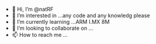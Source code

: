 - 👋 Hi, I’m @natRF
- 👀 I’m interested in ...any code and any knowledg please
- 🌱 I’m currently learning ...ARM I.MX 8M
- 💞️ I’m looking to collaborate on ...
- 📫 How to reach me ...

<!---
natRF/natRF is a ✨ special ✨ repository because its `README.md` (this file) appears on your GitHub profile.
You can click the Preview link to take a look at your changes.
--->
